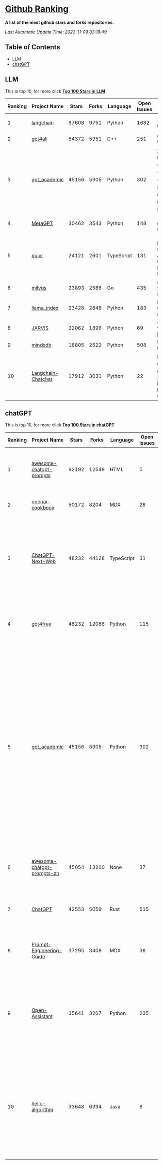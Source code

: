 [Github Ranking](./README.md)
==========

**A list of the most github stars and forks repositories.**

*Last Automatic Update Time: 2023-11-09 03:18:49*

## Table of Contents
 * [LLM](#LLM)
 * [chatGPT](#chatGPT)

## LLM

This is top 10, for more click **[Top 100 Stars in LLM](Top100/LLM.md)**

| Ranking | Project Name | Stars | Forks | Language | Open Issues | Description | Last Commit |
| ------- | ------------ | ----- | ----- | -------- | ----------- | ----------- | ----------- |
| 1 | [langchain](https://github.com/langchain-ai/langchain) | 67608 | 9751 | Python | 1682 | ⚡ Building applications with LLMs through composability ⚡ | 2023-11-09T03:14:12Z |
| 2 | [gpt4all](https://github.com/nomic-ai/gpt4all) | 54372 | 5951 | C++ | 251 | gpt4all: open-source LLM chatbots that you can run anywhere | 2023-11-07T19:42:21Z |
| 3 | [gpt_academic](https://github.com/binary-husky/gpt_academic) | 45156 | 5905 | Python | 302 | 为ChatGPT/GLM提供实用化交互界面，特别优化论文阅读/润色/写作体验，模块化设计，支持自定义快捷按钮&函数插件，支持Python和C++等项目剖析&自译解功能，PDF/LaTex论文翻译&总结功能，支持并行问询多种LLM模型，支持chatglm2等本地模型。兼容文心一言, moss, llama2, rwkv, claude2, 通义千问, 书生, 讯飞星火等。 | 2023-11-08T10:41:14Z |
| 4 | [MetaGPT](https://github.com/geekan/MetaGPT) | 30462 | 3543 | Python | 148 | 🌟 The Multi-Agent Framework: Given one line Requirement, return PRD, Design, Tasks, Repo | 2023-11-09T02:02:49Z |
| 5 | [quivr](https://github.com/StanGirard/quivr) | 24121 | 2601 | TypeScript | 131 |  🧠 Your Second Brain supercharged by Generative AI 🧠  Alternative to OpenAI GPTs & Your personal assistant to chat with your files (PDF, CSV)  & apps using GPT 3.5 / 4 turbo, Private, Anthropic, VertexAI, LLMs that you can share with users !  | 2023-11-08T15:08:07Z |
| 6 | [milvus](https://github.com/milvus-io/milvus) | 23893 | 2586 | Go | 435 | A cloud-native vector database, storage for next generation AI applications | 2023-11-09T02:58:09Z |
| 7 | [llama_index](https://github.com/run-llama/llama_index) | 23428 | 2848 | Python | 183 | LlamaIndex (formerly GPT Index) is a data framework for your LLM applications | 2023-11-09T03:11:46Z |
| 8 | [JARVIS](https://github.com/microsoft/JARVIS) | 22062 | 1896 | Python | 69 | JARVIS, a system to connect LLMs with ML community. Paper: https://arxiv.org/pdf/2303.17580.pdf | 2023-10-24T17:41:40Z |
| 9 | [mindsdb](https://github.com/mindsdb/mindsdb) | 18805 | 2522 | Python | 508 | MindsDB connects AI models to real time data | 2023-11-09T03:18:22Z |
| 10 | [Langchain-Chatchat](https://github.com/chatchat-space/Langchain-Chatchat) | 17912 | 3031 | Python | 22 | Langchain-Chatchat（原Langchain-ChatGLM）基于 Langchain 与 ChatGLM 等语言模型的本地知识库问答 \| Langchain-Chatchat (formerly langchain-ChatGLM), local knowledge based LLM (like ChatGLM) QA app with langchain  | 2023-11-09T01:43:00Z |


## chatGPT

This is top 10, for more click **[Top 100 Stars in chatGPT](Top100/chatGPT.md)**

| Ranking | Project Name | Stars | Forks | Language | Open Issues | Description | Last Commit |
| ------- | ------------ | ----- | ----- | -------- | ----------- | ----------- | ----------- |
| 1 | [awesome-chatgpt-prompts](https://github.com/f/awesome-chatgpt-prompts) | 92192 | 12548 | HTML | 0 | This repo includes ChatGPT prompt curation to use ChatGPT better. | 2023-11-08T22:07:48Z |
| 2 | [openai-cookbook](https://github.com/openai/openai-cookbook) | 50172 | 8204 | MDX | 28 | Examples and guides for using the OpenAI API | 2023-11-09T03:17:26Z |
| 3 | [ChatGPT-Next-Web](https://github.com/Yidadaa/ChatGPT-Next-Web) | 48232 | 44128 | TypeScript | 31 | A well-designed cross-platform ChatGPT UI (Web / PWA / Linux / Win / MacOS). 一键拥有你自己的跨平台 ChatGPT 应用。 | 2023-11-09T03:01:41Z |
| 4 | [gpt4free](https://github.com/xtekky/gpt4free) | 48232 | 12086 | Python | 115 | The official gpt4free repository \| various collection of powerful language models | 2023-11-08T09:07:54Z |
| 5 | [gpt_academic](https://github.com/binary-husky/gpt_academic) | 45156 | 5905 | Python | 302 | 为ChatGPT/GLM提供实用化交互界面，特别优化论文阅读/润色/写作体验，模块化设计，支持自定义快捷按钮&函数插件，支持Python和C++等项目剖析&自译解功能，PDF/LaTex论文翻译&总结功能，支持并行问询多种LLM模型，支持chatglm2等本地模型。兼容文心一言, moss, llama2, rwkv, claude2, 通义千问, 书生, 讯飞星火等。 | 2023-11-08T10:41:14Z |
| 6 | [awesome-chatgpt-prompts-zh](https://github.com/PlexPt/awesome-chatgpt-prompts-zh) | 45054 | 13200 | None | 37 | ChatGPT 中文调教指南。各种场景使用指南。学习怎么让它听你的话。 | 2023-10-11T02:57:34Z |
| 7 | [ChatGPT](https://github.com/lencx/ChatGPT) | 42553 | 5059 | Rust | 515 | 🔮 ChatGPT Desktop Application (Mac, Windows and Linux) | 2023-10-27T07:06:07Z |
| 8 | [Prompt-Engineering-Guide](https://github.com/dair-ai/Prompt-Engineering-Guide) | 37295 | 3408 | MDX | 38 | 🐙 Guides, papers, lecture, notebooks and resources for prompt engineering | 2023-11-08T13:44:18Z |
| 9 | [Open-Assistant](https://github.com/LAION-AI/Open-Assistant) | 35641 | 3207 | Python | 235 | OpenAssistant is a chat-based assistant that understands tasks, can interact with third-party systems, and retrieve information dynamically to do so. | 2023-11-08T16:02:28Z |
| 10 | [hello-algorithm](https://github.com/geekxh/hello-algorithm) | 33648 | 6394 | Java | 8 | 🌍 针对小白的算法训练 \| 包括四部分：①.大厂面经 ②.力扣图解  ③.千本开源电子书 ④.百张技术思维导图（项目花了上百小时，希望可以点 star 支持，🌹感谢~）推荐免费ChatGPT使用网站 | 2023-06-13T04:13:17Z |

